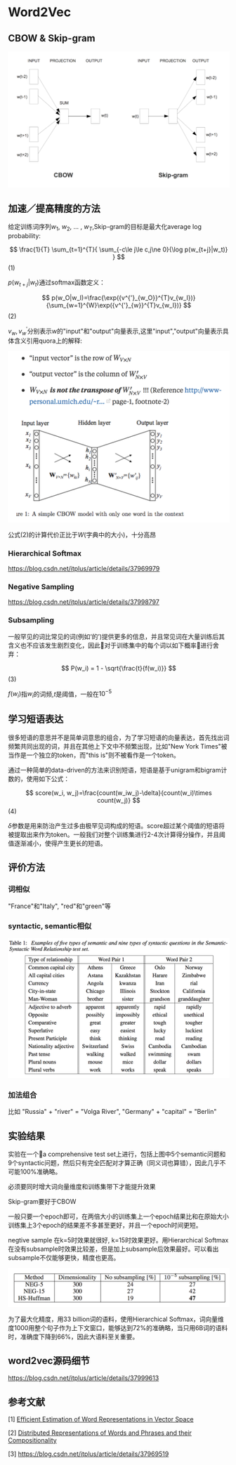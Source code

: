 # **Word2Vec**

## **CBOW & Skip-gram**

![CBOW & Skip-gram](cbow&skip.png)


## **加速／提高精度的方法**

给定训练词序列$w_1$, $w_2$, ... , $w_T$,Skip-gram的目标是最大化average log probability:

$$
\frac{1}{T} \sum_{t=1}^{T}{ \sum_{-c\le j\le c,j\ne 0}{\log p(w_{t+j}|w_t)} }
$$ (1)

$p(w_{t+j}|w_t)$通过softmax函数定义：

$$ 
p(w_O|w_I)=\frac{\exp({v^{'}_{w_O}}^{T}v_{w_I})}{\sum_{w=1}^{W}\exp({v^{'}_{w}}^{T}v_{w_I})}
$$ (2)

$v_w,v^{'}_w$分别表示$w$的"input"和"output"向量表示,这里"input","output"向量表示具体含义引用quora上的解释:

![input_output](input_output.png)

公式(2)的计算代价正比于$W$(字典中的大小)，十分高昂

### **Hierarchical Softmax**

https://blog.csdn.net/itplus/article/details/37969979

### **Negative Sampling**

https://blog.csdn.net/itplus/article/details/37998797

### **Subsampling**

一般罕见的词比常见的词(例如‘的’)提供更多的信息，并且常见词在大量训练后其含义也不应该发生剧烈变化，因此对于训练集中的每个词以如下概率进行舍弃：

$$
P(w_i) = 1 - \sqrt{\frac{t}{f(w_i)}}
$$ (3)

$f(w_i)$指$w_i$的词频,$t$是阈值，一般在$10^{-5}$

## **学习短语表达**

很多短语的意思并不是简单词意思的组合，为了学习短语的向量表达，首先找出词频繁共同出现的词，并且在其他上下文中不频繁出现，比如"New York Times"被当作是一个独立的token，而"this is"则不被看作是一个token。

通过一种简单的data-driven的方法来识别短语，短语是基于unigram和bigram计数的，使用如下公式：

$$
score(w_i, w_j)=\frac{count(w_iw_j)-\delta}{count(w_i)\times count(w_j)}
$$ (4)

$\delta$参数是用来防治产生过多由极罕见词构成的短语。score超过某个阈值的短语将被提取出来作为token。一般我们对整个训练集进行2-4次计算得分操作，并且阈值逐渐减小，使得产生更长的短语。

## **评价方法**

### **词相似**

"France"和"Italy", "red"和"green"等

### **syntactic, semantic相似**

![syntactic_semantic](syntactic_semantic.png)

### **加法组合**

比如 "Russia" + "river" = "Volga River", "Germany" + "capital" = "Berlin"

## **实验结果**

实验在一个a comprehensive test set上进行，包括上图中5个semantic问题和9个syntactic问题，然后只有完全匹配对才算正确（同义词也算错），因此几乎不可能100%准确略。

必须要同时增大词向量维度和训练集带下才能提升效果

Skip-gram要好于CBOW

一般只要一个epoch即可，在两倍大小的训练集上一个epoch结果比和在原始大小训练集上3个epoch的结果差不多甚至更好，并且一个epoch时间更短。

negtive sample 在k=5时效果就很好, k=15时效果更好。用Hierarchical Softmax在没有subsample时效果比较差，但是加上subsample后效果最好。可以看出subsample不仅能够更快，精度也更高。

![result](result.png)

为了最大化精度，用33 billion词的语料，使用Hierarchical Softmax，词向量维度1000用整个句子作为上下文窗口，能够达到72%的准确略，当只用6B词的语料时，准确度下降到66%，因此大语料至关重要。

## **word2vec源码细节**

https://blog.csdn.net/itplus/article/details/37999613

## **参考文献**

[1] [Efficient Estimation of Word Representations in Vector Space](https://arxiv.org/pdf/1301.3781.pdf)

[2] [Distributed Representations of Words and Phrases and their Compositionality](https://arxiv.org/pdf/1310.4546.pdf)

[3] https://blog.csdn.net/itplus/article/details/37969519